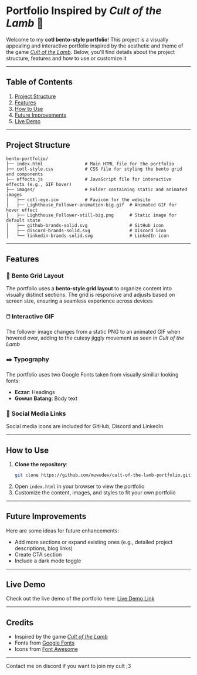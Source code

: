 # Portfolio Inspired by *Cult of the Lamb* 🐑

Welcome to my **cotl bento-style portfolio**! This project is a visually appealing and interactive portfolio inspired by the aesthetic and theme of the game [*Cult of the Lamb*](https://www.cultofthelamb.com/). Below, you'll find details about the project structure, features and how to use or customize it

---

## Table of Contents
1. [Project Structure](#project-structure)
2. [Features](#features)
3. [How to Use](#how-to-use)
4. [Future Improvements](#future-improvements)
5. [Live Demo](#live-demo)

---

## Project Structure

```
bento-portfolio/
├── index.html                # Main HTML file for the portfolio
├── cotl-style.css            # CSS file for styling the bento grid and components
├── effects.js                # JavaScript file for interactive effects (e.g., GIF hover)
├── images/                   # Folder containing static and animated images
│   ├── cotl-eye.ico          # Favicon for the website
│   ├── Lighthouse_Follower-animation-big.gif  # Animated GIF for hover effect
│   ├── Lighthouse_Follower-still-big.png      # Static image for default state
│   ├── github-brands-solid.svg                # GitHub icon
│   ├── discord-brands-solid.svg               # Discord icon
│   └── linkedin-brands-solid.svg              # LinkedIn icon
```

---

## Features

### 👾 **Bento Grid Layout**
The portfolio uses a **bento-style grid layout** to organize content into visually distinct sections. The grid is responsive and adjusts based on screen size, ensuring a seamless experience across devices

### 🖱️ **Interactive GIF**
The follower image changes from a static PNG to an animated GIF when hovered over, adding to the cutesy jiggly movement as seen in *Cult of the Lamb*

### ✒️ **Typography**
The portfolio uses two Google Fonts taken from visually similiar looking fonts:
- **Eczar**: Headings
- **Gowun Batang**: Body text

### 🔗 **Social Media Links**
Social media icons are included for GitHub, Discord and LinkedIn

---

## How to Use

1. **Clone the repository**:
   ```bash
   git clone https://github.com/muwudev/cult-of-the-lamb-portfolio.git
   ```
2. Open `index.html` in your browser to view the portfolio
3. Customize the content, images, and styles to fit your own portfolio

---

## Future Improvements

Here are some ideas for future enhancements:
- Add more sections or expand existing ones (e.g., detailed project descriptions, blog links)
- Create CTA section
- Include a dark mode toggle

---

## Live Demo

Check out the live demo of the portfolio here: [Live Demo Link](https://muwudev.github.io/cult-of-the-lamb-portfolio/)  

---

## Credits
- Inspired by the game *[Cult of the Lamb](https://www.cultofthelamb.com/)*
- Fonts from [Google Fonts](https://fonts.google.com/)
- Icons from [Font Awesome](https://fontawesome.com/)

---

Contact me on discord if you want to join my cult ;3
